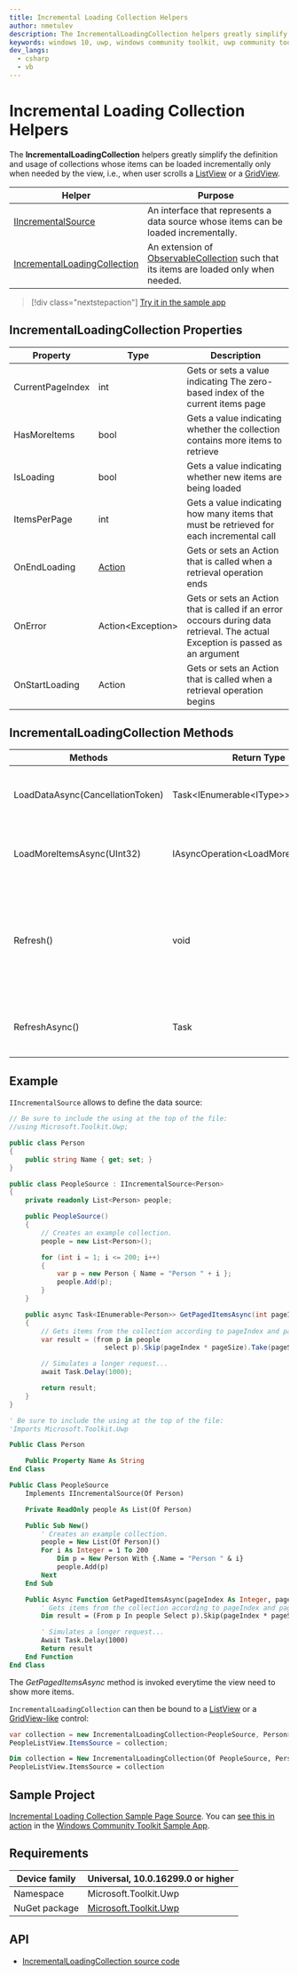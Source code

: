 ```yaml
---
title: Incremental Loading Collection Helpers
author: nmetulev
description: The IncrementalLoadingCollection helpers greatly simplify the definition and usage of collections whose items can be loaded incrementally only when needed by the view
keywords: windows 10, uwp, windows community toolkit, uwp community toolkit, uwp toolkit, IncrementalLoadingCollection
dev_langs:
  - csharp
  - vb
---
```


# Incremental Loading Collection Helpers

The **IncrementalLoadingCollection** helpers greatly simplify the definition and usage of collections whose items can be loaded incrementally only when needed by the view, i.e., when user scrolls a [ListView](/uwp/api/Windows.UI.Xaml.Controls.ListView) or a [GridView](/uwp/api/Windows.UI.Xaml.Controls.GridView).

| Helper | Purpose |
| --- | --- |
|[IIncrementalSource](/dotnet/api/microsoft.toolkit.collections.iincrementalsource-1) | An interface that represents a data source whose items can be loaded incrementally. |
|[IncrementalLoadingCollection](/dotnet/api/microsoft.toolkit.uwp.incrementalloadingcollection-2) | An extension of [ObservableCollection](/dotnet/api/system.collections.objectmodel.observablecollection-1) such that its items are loaded only when needed. |

> [!div class="nextstepaction"]
> [Try it in the sample app](uwpct://Helpers?sample=Incremental%20Loading%20Collection)

## IncrementalLoadingCollection Properties

|     Property     |                                   Type                                    |                                                          Description                                                           |
|------------------|---------------------------------------------------------------------------|--------------------------------------------------------------------------------------------------------------------------------|
| CurrentPageIndex |                                    int                                    |                         Gets or sets a value indicating The zero-based index of the current items page                         |
|   HasMoreItems   |                                   bool                                    |                         Gets a value indicating whether the collection contains more items to retrieve                         |
|    IsLoading     |                                   bool                                    |                                   Gets a value indicating whether new items are being loaded                                   |
|   ItemsPerPage   |                                    int                                    |                    Gets a value indicating how many items that must be retrieved for each incremental call                     |
|   OnEndLoading   | [Action](/dotnet/api/system.action) |                             Gets or sets an Action that is called when a retrieval operation ends                              |
|     OnError      |                             Action\<Exception>                             | Gets or sets an Action that is called if an error occours during data retrieval. The actual Exception is passed as an argument |
|  OnStartLoading  |                                  Action                                   |                            Gets or sets an Action that is called when a retrieval operation begins                             |

## IncrementalLoadingCollection Methods

|             Methods              |             Return Type              |                                             Description                                              |
|----------------------------------|--------------------------------------|------------------------------------------------------------------------------------------------------|
| LoadDataAsync(CancellationToken) |       Task<IEnumerable\<IType>>       |                              Actually performs the incremental loading                               |
|    LoadMoreItemsAsync(UInt32)    | IAsyncOperation\<LoadMoreItemsResult> |                            Initializes incremental loading from the view                             |
|            Refresh()             |                 void                 | Clears the collection and resets the page index which triggers an automatic reload of the first page |
|          RefreshAsync()          |                 Task                 |                        Clears the collection and reloads data from the source                        |

## Example

`IIncrementalSource` allows to define the data source:

```csharp
// Be sure to include the using at the top of the file:
//using Microsoft.Toolkit.Uwp;

public class Person
{
    public string Name { get; set; }
}

public class PeopleSource : IIncrementalSource<Person>
{
    private readonly List<Person> people;

    public PeopleSource()
    {
        // Creates an example collection.
        people = new List<Person>();

        for (int i = 1; i <= 200; i++)
        {
            var p = new Person { Name = "Person " + i };
            people.Add(p);
        }
    }

    public async Task<IEnumerable<Person>> GetPagedItemsAsync(int pageIndex, int pageSize)
    {
        // Gets items from the collection according to pageIndex and pageSize parameters.
        var result = (from p in people
                        select p).Skip(pageIndex * pageSize).Take(pageSize);

        // Simulates a longer request...
        await Task.Delay(1000);

        return result;
    }
}
```

```vb
' Be sure to include the using at the top of the file:
'Imports Microsoft.Toolkit.Uwp

Public Class Person

    Public Property Name As String
End Class

Public Class PeopleSource
    Implements IIncrementalSource(Of Person)

    Private ReadOnly people As List(Of Person)

    Public Sub New()
        ' Creates an example collection.
        people = New List(Of Person)()
        For i As Integer = 1 To 200
            Dim p = New Person With {.Name = "Person " & i}
            people.Add(p)
        Next
    End Sub

    Public Async Function GetPagedItemsAsync(pageIndex As Integer, pageSize As Integer, Optional cancellationToken As CancellationToken = Nothing) As Task(Of IEnumerable(Of Person)) Implements Microsoft.Toolkit.Collections.IIncrementalSource(Of Person).GetPagedItemsAsync
        ' Gets items from the collection according to pageIndex and pageSize parameters.
        Dim result = (From p In people Select p).Skip(pageIndex * pageSize).Take(pageSize)

        ' Simulates a longer request...
        Await Task.Delay(1000)
        Return result
    End Function
End Class
```

The *GetPagedItemsAsync* method is invoked everytime the view need to show more items.

`IncrementalLoadingCollection` can then be bound to a [ListView](/uwp/api/Windows.UI.Xaml.Controls.ListView) or a [GridView-like](/uwp/api/Windows.UI.Xaml.Controls.GridView) control:

```csharp
var collection = new IncrementalLoadingCollection<PeopleSource, Person>();
PeopleListView.ItemsSource = collection;
```

```vb
Dim collection = New IncrementalLoadingCollection(Of PeopleSource, Person)()
PeopleListView.ItemsSource = collection
```

## Sample Project

[Incremental Loading Collection Sample Page Source](https://github.com/windows-toolkit/WindowsCommunityToolkit/tree/rel/7.0.0/Microsoft.Toolkit.Uwp.SampleApp/SamplePages/Incremental%20Loading%20Collection). You can [see this in action](uwpct://Helpers?sample=Incremental%20Loading%20Collection) in the [Windows Community Toolkit Sample App](https://aka.ms/windowstoolkitapp).

## Requirements

| Device family | Universal, 10.0.16299.0 or higher |
| --- | --- |
| Namespace | Microsoft.Toolkit.Uwp |
| NuGet package | [Microsoft.Toolkit.Uwp](https://www.nuget.org/packages/Microsoft.Toolkit.Uwp/) |

## API

* [IncrementalLoadingCollection source code](https://github.com/windows-toolkit/WindowsCommunityToolkit/tree/rel/7.0.0/Microsoft.Toolkit.Uwp/IncrementalLoadingCollection)
